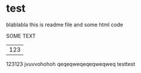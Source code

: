 # test
blablabla
this is readme file and some html code

<p> SOME TEXT </p>
<table>
<tr><td>123</td></tr>
</table>
123123
jvuvvohohoh
qeqeqweqeqeqweqweq
testtest

